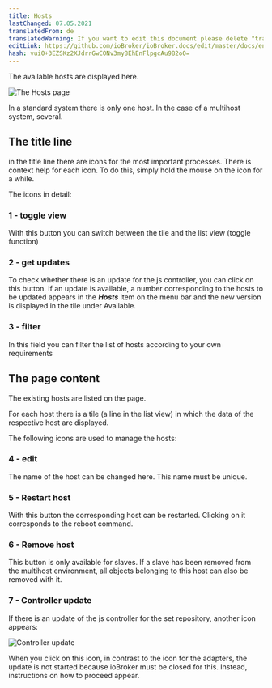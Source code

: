 ```yaml
---
title: Hosts
lastChanged: 07.05.2021
translatedFrom: de
translatedWarning: If you want to edit this document please delete "translatedFrom" field, elsewise this document will be translated automatically again
editLink: https://github.com/ioBroker/ioBroker.docs/edit/master/docs/en/admin/hosts.md
hash: vui0+3EZSKz2XJdrrGwCONv3my8EhEnFlpgcAu982o0=
---
```

The available hosts are displayed here.

![The Hosts page](../../de/admin/media/ADMIN_Hosts_numbers.png)

In a standard system there is only one host. In the case of a multihost system, several.

## The title line
in the title line there are icons for the most important processes. There is context help for each icon. To do this, simply hold the mouse on the icon for a while.

The icons in detail:

### 1 - toggle view
With this button you can switch between the tile and the list view (toggle function)

### 2 - get updates
To check whether there is an update for the js controller, you can click on this button. If an update is available, a number corresponding to the hosts to be updated appears in the ***Hosts*** item on the menu bar and the new version is displayed in the tile under Available.

### 3 - filter
In this field you can filter the list of hosts according to your own requirements

## The page content
The existing hosts are listed on the page.

For each host there is a tile (a line in the list view) in which the data of the respective host are displayed.

The following icons are used to manage the hosts:

### 4 - edit
The name of the host can be changed here. This name must be unique.

### 5 - Restart host
With this button the corresponding host can be restarted. Clicking on it corresponds to the reboot command.

### 6 - Remove host
This button is only available for slaves. If a slave has been removed from the multihost environment, all objects belonging to this host can also be removed with it.

### 7 - Controller update
If there is an update of the js controller for the set repository, another icon appears:

![Controller update](../../de/admin/media/ADMIN_Hosts_update.png)

When you click on this icon, in contrast to the icon for the adapters, the update is not started because ioBroker must be closed for this. Instead, instructions on how to proceed appear.